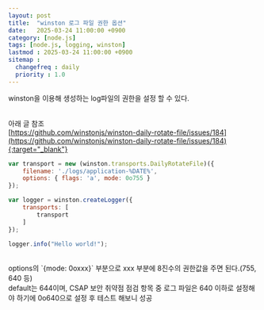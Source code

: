 ```yaml
---
layout: post
title:  "winston 로그 파일 권한 옵션"
date:   2025-03-24 11:00:00 +0900
category: [node.js]
tags: [node.js, logging, winston]
lastmod : 2025-03-24 11:00:00 +0900
sitemap :
  changefreq : daily
  priority : 1.0
---
```

winston을 이용해 생성하는 log파일의 권한을 설정 할 수 있다.<br><br>

아래 글 참조<br>
[https://github.com/winstonjs/winston-daily-rotate-file/issues/184](https://github.com/winstonjs/winston-daily-rotate-file/issues/184){:target="_blank"}
<br>
```javascript
var transport = new (winston.transports.DailyRotateFile)({
    filename: './logs/application-%DATE%',
    options: { flags: 'a', mode: 0o755 }
});

var logger = winston.createLogger({
    transports: [
        transport
    ]
});

logger.info("Hello world!");
```
<br>
options의 `{mode: 0oxxx}` 부분으로 xxx 부분에 8진수의 권한값을 주면 된다.(755, 640 등)<br>
default는 644이며, CSAP 보안 취약점 점검 항목 중 로그 파일은 640 이하로 설정해야 하기에 0o640으로 설정 후 테스트 해보니 성공<br>

